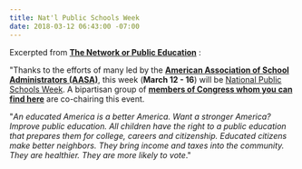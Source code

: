 ```yaml
---
title: Nat'l Public Schools Week
date: 2018-03-12 06:43:00 -07:00
---
```


Excerpted from [**The Network or Public Education**](https://networkforpubliceducation.org/) : 

"Thanks to the efforts of many led by the [**American Association of School Administrators (AASA)**](https://ballotpedia.org/American_Association_of_School_Administrators), this week (**March 12 - 16**) will be [National Public Schools Week](https://networkforpubliceducation.org/2018/03/10332/). A bipartisan group of [**members of Congress whom you can find here**](http://lovepubliceducation.org/public-schools-week-toolkit/?link_id=0&can_id=e59665c3f3c1222626c02430d1bf6bdb&source=email-public-schools-week-a-new-npe-report-and-results-from-our-survey-on-gun-violence-2&email_referrer=email_315802&email_subject=public-schools-week-a-new-npe-report-and-results-from-our-survey-on-gun-violence) are co-chairing this event.

"*An educated America is a better America. Want a stronger America? Improve public education.  All children have the right to a public education that prepares them for college, careers and citizenship.  Educated citizens make better neighbors. They bring income and taxes into the community. They are healthier. They are more likely to vote*."

